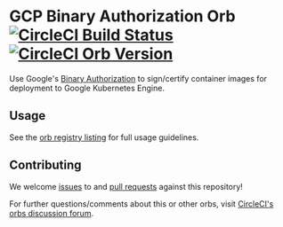 # GCP Binary Authorization Orb [![CircleCI Build Status](https://circleci.com/gh/CircleCI-Public/gcp-bin-authz-orb.svg?style=shield "CircleCI Build Status")](https://circleci.com/gh/CircleCI-Public/gcp-bin-authz-orb) [![CircleCI Orb Version](https://img.shields.io/badge/endpoint.svg?url=https://badges.circleci.io/orb/circleci/gcp-bin-authz)](https://circleci.com/orbs/registry/orb/circleci/gcp-bin-authz)

Use Google's [Binary Authorization](https://cloud.google.com/binary-authorization) to sign/certify container images for deployment to Google Kubernetes Engine.

## Usage

See the [orb registry listing](http://circleci.com/orbs/registry/orb/circleci/gcp-bin-authz) for full usage guidelines.

## Contributing

We welcome [issues](https://github.com/CircleCI-Public/gcp-bin-authz-orb/issues) to and [pull requests](https://github.com/CircleCI-Public/gcp-bin-authz-orb/pulls) against this repository!

For further questions/comments about this or other orbs, visit [CircleCI's orbs discussion forum](https://discuss.circleci.com/c/orbs).
